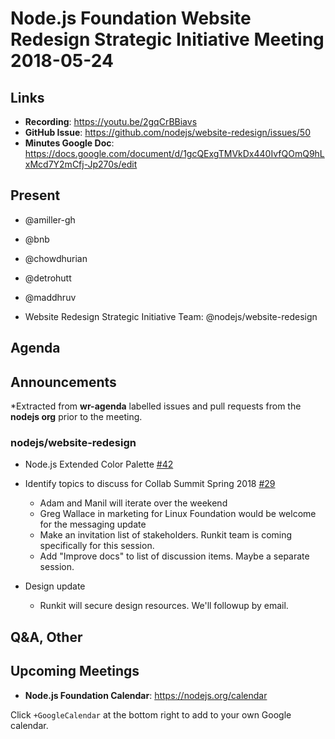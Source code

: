 # Node.js Foundation Website Redesign Strategic Initiative Meeting 2018-05-24

## Links

* **Recording**: <https://youtu.be/2gqCrBBiavs>
* **GitHub Issue**: <https://github.com/nodejs/website-redesign/issues/50>
* **Minutes Google Doc**: <https://docs.google.com/document/d/1gcQExgTMVkDx440IvfQOmQ9hLxMcd7Y2mCfj-Jp270s/edit>

## Present

* @amiller-gh
* @bnb
* @chowdhurian
* @detrohutt
* @maddhruv

* Website Redesign Strategic Initiative Team: @nodejs/website-redesign

## Agenda

## Announcements

*Extracted from **wr-agenda** labelled issues and pull requests from the **nodejs org** prior to the meeting.

### nodejs/website-redesign

* Node.js Extended Color Palette  [#42](https://github.com/nodejs/website-redesign/issues/42)

* Identify topics to discuss for Collab Summit Spring 2018 [#29](https://github.com/nodejs/website-redesign/issues/29)
  * Adam and Manil will iterate over the weekend
  * Greg Wallace in marketing for Linux Foundation would be welcome for the messaging update
  * Make an invitation list of stakeholders. Runkit team is coming specifically for this session.
  * Add "Improve docs" to list of discussion items. Maybe a separate session.

* Design update
  * Runkit will secure design resources. We'll followup by email.

## Q&A, Other

## Upcoming Meetings

* **Node.js Foundation Calendar**: <https://nodejs.org/calendar>

Click `+GoogleCalendar` at the bottom right to add to your own Google calendar.
